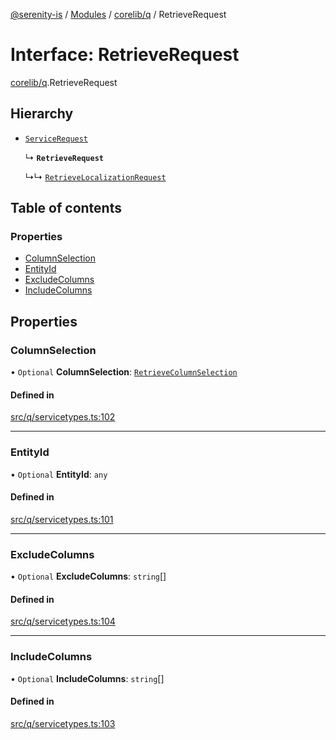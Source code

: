 [@serenity-is](../README.md) / [Modules](../modules.md) / [corelib/q](../modules/corelib_q.md) / RetrieveRequest

# Interface: RetrieveRequest

[corelib/q](../modules/corelib_q.md).RetrieveRequest

## Hierarchy

- [`ServiceRequest`](corelib_q.ServiceRequest.md)

  ↳ **`RetrieveRequest`**

  ↳↳ [`RetrieveLocalizationRequest`](corelib_q.RetrieveLocalizationRequest.md)

## Table of contents

### Properties

- [ColumnSelection](corelib_q.RetrieveRequest.md#columnselection)
- [EntityId](corelib_q.RetrieveRequest.md#entityid)
- [ExcludeColumns](corelib_q.RetrieveRequest.md#excludecolumns)
- [IncludeColumns](corelib_q.RetrieveRequest.md#includecolumns)

## Properties

### ColumnSelection

• `Optional` **ColumnSelection**: [`RetrieveColumnSelection`](../enums/corelib_q.RetrieveColumnSelection.md)

#### Defined in

[src/q/servicetypes.ts:102](https://github.com/serenity-is/serenity/blob/master/packages/corelib/src/q/servicetypes.ts#line&#x3D;102)

___

### EntityId

• `Optional` **EntityId**: `any`

#### Defined in

[src/q/servicetypes.ts:101](https://github.com/serenity-is/serenity/blob/master/packages/corelib/src/q/servicetypes.ts#line&#x3D;101)

___

### ExcludeColumns

• `Optional` **ExcludeColumns**: `string`[]

#### Defined in

[src/q/servicetypes.ts:104](https://github.com/serenity-is/serenity/blob/master/packages/corelib/src/q/servicetypes.ts#line&#x3D;104)

___

### IncludeColumns

• `Optional` **IncludeColumns**: `string`[]

#### Defined in

[src/q/servicetypes.ts:103](https://github.com/serenity-is/serenity/blob/master/packages/corelib/src/q/servicetypes.ts#line&#x3D;103)
